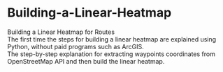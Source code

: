 # Building-a-Linear-Heatmap
Building a Linear Heatmap for Routes<br>
The first time the steps for building a linear heatmap are explained using Python, without paid programs such as ArcGIS.<br>
The step-by-step explanation for extracting waypoints coordinates from OpenStreetMap API and then build the linear heatmap.
